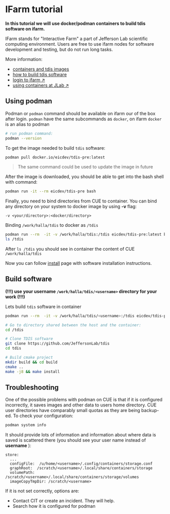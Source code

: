 # IFarm tutorial

**In this tutorial we will use docker/podman containers to build tdis software on ifarm.**

IFarm stands for "Interactive Farm" a part of Jefferson Lab scientific computing environment.
Users are free to use ifarm nodes for software development and testing, but do not run long tasks.

More information:
- [containers and tdis images](containers.md)
- [how to build tdis software](install.md)
- [login to ifarm ↗](https://jlab.servicenowservices.com/kb?id=kb_article&sysparm_article=KB0014687)
- [using containers at JLab ↗](https://pages.jlab.org/scicomp/software/jlab-container-docs/)

## Using podman

Podman or `podman` command should be available on ifarm our of the box after login.
`podman` have the same subcommands as `docker`, on ifarm `docker` is an alias to podman

```bash
# run podman command:
podman --version
```

To get the image needed to build `tdis` software: 

```bash
podman pull docker.io/eicdev/tdis-pre:latest
```

> The same command could be used to update the image in future

After the image is downloaded, you should be able to get into the bash shell with command: 

```bash
podman run -it --rm eicdev/tdis-pre bash
```

Finally, you need to bind directories from CUE to container.
You can bind any directory on your system to docker image by using **-v** flag:

```
-v <your/directory>:<docker/directory>
```

Binding `/work/halla/tdis` to docker as `/tdis` 

```bash
podman run --rm  -it -v /work/halla/tdis:/tdis eicdev/tdis-pre:latest bash
ls /tdis
```

After `ls /tdis` you should see in container the content of CUE `/work/halla/tdis`

Now you can follow [install](install.md) page with software installation instructions.


## Build software

**(!!!) use your username `/work/halla/tdis/<username>` directory for your work (!!!)**

Lets build `tdis` software in container

```bash
podman run --rm  -it -v /work/halla/tdis/<username>:/tdis eicdev/tdis-pre:latest bash

# Go to directory shared between the host and the container:
cd /tdis

# Clone TDIS software
git clone https://github.com/JeffersonLab/tdis
cd tdis

# Build cmake project
mkdir build && cd build
cmake ..
make -j8 && make install
```


## Troubleshooting

One of the possible problems with podman on CUE is that if it is configured incorrectly, it saves 
images and other data to users home directory. CUE user directories have comparably small quotas as 
they are being backup-ed. To check your configuration:   

```bash
podman system info
```

It should provide lots of information and information about where data is saved is scattered there
(you should see your user name instead of **username** ): 


```
store:
  ...
  configFile:  /u/home/<username>/.config/containers/storage.conf
  graphRoot:  /scratch/<username>/.local/share/containers/storage
  volumePath: /scratch/<username>/.local/share/containers/storage/volumes
  imageCopyTmpDir: /scratch/<username>
```

If it is not set correctly, options are: 

- Contact CIT or create an incident. They will help.  
- Search how it is configured for podman

